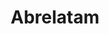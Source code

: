 ---
layout: post
title:  "Abrelatam"
categories: project
img: img/projects/abrelatam.png
thumb: img/projects/thumbs/abrelatam-thumb.png
description: Sitio web para la desconferencia latinoamericana de datos abiertos el 7 y 8 de septiembre, Santiago de Chile. Un encuentro abierto, por una región abierta. 
site_url: http://2015.abrelatam.org/
estado: activo
---